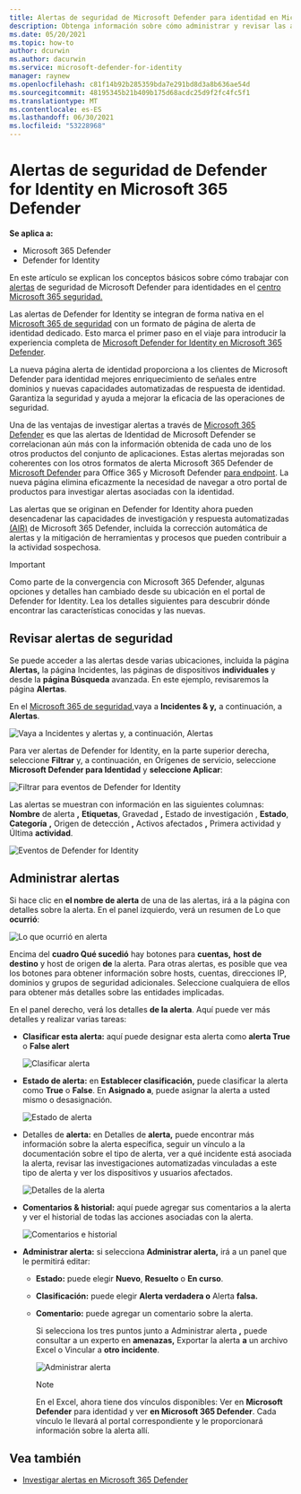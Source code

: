 ```yaml
---
title: Alertas de seguridad de Microsoft Defender para identidad en Microsoft 365 Defender
description: Obtenga información sobre cómo administrar y revisar las alertas de seguridad emitidas por Microsoft Defender for Identity en Microsoft 365 Defender
ms.date: 05/20/2021
ms.topic: how-to
author: dcurwin
ms.author: dacurwin
ms.service: microsoft-defender-for-identity
manager: raynew
ms.openlocfilehash: c81f14b92b285359bda7e291bd8d3a8b636ae54d
ms.sourcegitcommit: 48195345b21b409b175d68acdc25d9f2fc4fc5f1
ms.translationtype: MT
ms.contentlocale: es-ES
ms.lasthandoff: 06/30/2021
ms.locfileid: "53228968"
---
```

# <a name="defender-for-identity-security-alerts-in-microsoft-365-defender"></a>Alertas de seguridad de Defender for Identity en Microsoft 365 Defender

**Se aplica a:**

- Microsoft 365 Defender
- Defender for Identity

En este artículo se explican los conceptos básicos sobre cómo trabajar con [alertas](/defender-for-identity) de seguridad de Microsoft Defender para identidades en el [centro Microsoft 365 seguridad.](/microsoft-365/security/defender/overview-security-center)

Las alertas de Defender for Identity se integran de forma nativa en el [Microsoft 365 de seguridad](https://security.microsoft.com) con un formato de página de alerta de identidad dedicado. Esto marca el primer paso en el viaje para introducir la experiencia completa de [Microsoft Defender for Identity en Microsoft 365 Defender](/defender-for-identity/defender-for-identity-in-microsoft-365-defender).

La nueva página alerta de identidad proporciona a los clientes de Microsoft Defender para identidad mejores enriquecimiento de señales entre dominios y nuevas capacidades automatizadas de respuesta de identidad. Garantiza la seguridad y ayuda a mejorar la eficacia de las operaciones de seguridad.

Una de las ventajas de investigar alertas a través de [Microsoft 365 Defender](/microsoft-365/security/defender/microsoft-365-defender) es que las alertas de Identidad de Microsoft Defender se correlacionan aún más con la información obtenida de cada uno de los otros productos del conjunto de aplicaciones. Estas alertas mejoradas son coherentes con los otros formatos de alerta Microsoft 365 Defender de [Microsoft Defender](/microsoft-365/security/office-365-security) para Office 365 y Microsoft Defender [para endpoint](/microsoft-365/security/defender-endpoint). La nueva página elimina eficazmente la necesidad de navegar a otro portal de productos para investigar alertas asociadas con la identidad.

Las alertas que se originan en Defender for Identity ahora pueden desencadenar las capacidades de investigación y respuesta automatizadas [(AIR)](/microsoft-365/security/defender/m365d-autoir) de Microsoft 365 Defender, incluida la corrección automática de alertas y la mitigación de herramientas y procesos que pueden contribuir a la actividad sospechosa.

> [!IMPORTANT]
> Como parte de la convergencia con Microsoft 365 Defender, algunas opciones y detalles han cambiado desde su ubicación en el portal de Defender for Identity. Lea los detalles siguientes para descubrir dónde encontrar las características conocidas y las nuevas.

## <a name="review-security-alerts"></a>Revisar alertas de seguridad

Se puede acceder a las alertas desde varias ubicaciones, incluida la página **Alertas,** la página Incidentes, las páginas de dispositivos **individuales** y desde la **página Búsqueda** avanzada.  En este ejemplo, revisaremos la página **Alertas**.

En el [Microsoft 365 de seguridad,](https://security.microsoft.com/)vaya a **Incidentes & y,** a continuación, a **Alertas**.

![Vaya a Incidentes y alertas y, a continuación, Alertas](../../media/defender-identity/incidents-alerts.png)

Para ver alertas de Defender for Identity, en la  parte superior derecha, seleccione **Filtrar** y, a continuación, en Orígenes de servicio, seleccione **Microsoft Defender para Identidad** y **seleccione Aplicar**:

![Filtrar para eventos de Defender for Identity](../../media/defender-identity/filter-defender-for-identity.png)

Las alertas se muestran con información en las siguientes columnas: **Nombre** de alerta **,** **Etiquetas**, Gravedad **,** Estado de investigación , **Estado**, **Categoría** **,** Origen de detección **,** Activos afectados **,** Primera actividad y Última **actividad**.

![Eventos de Defender for Identity](../../media/defender-identity/filtered-alerts.png)

## <a name="manage-alerts"></a>Administrar alertas

Si hace clic en **el nombre de alerta** de una de las alertas, irá a la página con detalles sobre la alerta. En el panel izquierdo, verá un resumen de Lo que **ocurrió**:

![Lo que ocurrió en alerta](../../media/defender-identity/what-happened.png)

Encima del **cuadro Qué sucedió** hay botones para **cuentas,** **host de destino** y host de origen **de** la alerta. Para otras alertas, es posible que vea los botones para obtener información sobre hosts, cuentas, direcciones IP, dominios y grupos de seguridad adicionales. Seleccione cualquiera de ellos para obtener más detalles sobre las entidades implicadas.

En el panel derecho, verá los detalles **de la alerta**. Aquí puede ver más detalles y realizar varias tareas:

- **Clasificar esta alerta:** aquí puede designar esta alerta como **alerta True** o **False alert**

    ![Clasificar alerta](../../media/defender-identity/classify-alert.png)

- **Estado de alerta:** en **Establecer clasificación,** puede clasificar la alerta como **True** o **False**. En **Asignado a**, puede asignar la alerta a usted mismo o desasignación.

    ![Estado de alerta](../../media/defender-identity/alert-state.png)

- Detalles de **alerta:** en Detalles de **alerta,** puede encontrar más información sobre la alerta específica, seguir un vínculo a la documentación sobre el tipo de alerta, ver a qué incidente está asociada la alerta, revisar las investigaciones automatizadas vinculadas a este tipo de alerta y ver los dispositivos y usuarios afectados.

    ![Detalles de la alerta](../../media/defender-identity/alert-details.png)

- **Comentarios & historial:** aquí puede agregar sus comentarios a la alerta y ver el historial de todas las acciones asociadas con la alerta.

    ![Comentarios e historial](../../media/defender-identity/comments-history.png)

- **Administrar alerta:** si selecciona **Administrar alerta,** irá a un panel que le permitirá editar:
  - **Estado:** puede elegir **Nuevo**, **Resuelto** o **En curso**.
  - **Clasificación:** puede elegir **Alerta verdadera o** Alerta **falsa.**
  - **Comentario:** puede agregar un comentario sobre la alerta.

    Si selecciona los tres puntos junto a Administrar alerta **,** puede consultar a un experto en **amenazas,** Exportar la alerta **a** un archivo Excel o Vincular a **otro incidente**.

    ![Administrar alerta](../../media/defender-identity/manage-alert.png)

    > [!NOTE]
    > En el Excel, ahora tiene dos vínculos disponibles: Ver en **Microsoft Defender** para identidad y ver **en Microsoft 365 Defender**. Cada vínculo le llevará al portal correspondiente y le proporcionará información sobre la alerta allí.

## <a name="see-also"></a>Vea también

- [Investigar alertas en Microsoft 365 Defender](../defender/investigate-alerts.md)
